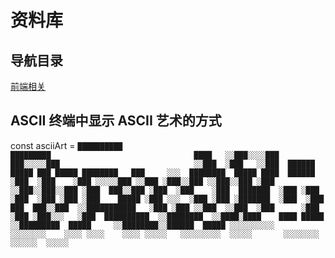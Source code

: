 # 资料库
  
## 导航目录
[前端相关](../referenceRoom/web)


## ASCII 终端中显示 ASCII 艺术的方式
const asciiArt = `
██████████                                          █████████                                ████  
░░███░░░░███                                        ███░░░░░███                              ░░███ 
 ░███   ░░███  ██████   █████ ███ █████ ████████   ███     ░░░  ████████  █████ ████  ██████  ░███ 
 ░███    ░███ ░░░░░███ ░░███ ░███░░███ ░░███░░███ ░███         ░░███░░███░░███ ░███  ███░░███ ░███ 
 ░███    ░███  ███████  ░███ ░███ ░███  ░███ ░███ ░███    █████ ░███ ░░░  ░███ ░███ ░███████  ░███ 
 ░███    ███  ███░░███  ░░███████████   ░███ ░███ ░░███  ░░███  ░███      ░███ ░███ ░███░░░   ░███ 
 ██████████  ░░████████  ░░████░████    ████ █████ ░░█████████  █████     ░░████████░░██████  █████
░░░░░░░░░░    ░░░░░░░░    ░░░░ ░░░░    ░░░░ ░░░░░   ░░░░░░░░░  ░░░░░       ░░░░░░░░  ░░░░░░  ░░░░░ `